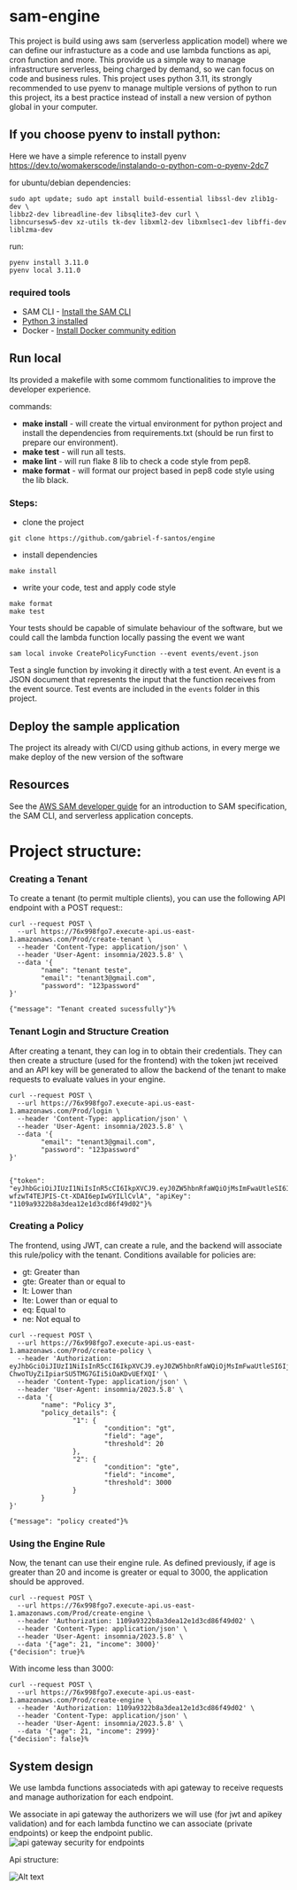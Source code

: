 # sam-engine

This project is build using aws sam (serverless application model) where we can define our infrastucture as a code and use lambda functions as api, cron function and more. This provide us a simple way to manage infrastructure serverless, being charged by demand, so we can focus on code and business rules.
This project uses python 3.11, its strongly recommended to use pyenv to manage multiple versions of python to run this project, its a best practice instead of install a new version of python global in your computer.

## If you choose pyenv to install python:

Here we have a simple reference to install pyenv
https://dev.to/womakerscode/instalando-o-python-com-o-pyenv-2dc7

for ubuntu/debian dependencies:

```
sudo apt update; sudo apt install build-essential libssl-dev zlib1g-dev \
libbz2-dev libreadline-dev libsqlite3-dev curl \
libncursesw5-dev xz-utils tk-dev libxml2-dev libxmlsec1-dev libffi-dev liblzma-dev
```

 run:

```
pyenv install 3.11.0
pyenv local 3.11.0
```

### required tools
* SAM CLI - [Install the SAM CLI](https://docs.aws.amazon.com/serverless-application-model/latest/developerguide/serverless-sam-cli-install.html)
* [Python 3 installed](https://www.python.org/downloads/)
* Docker - [Install Docker community edition](https://hub.docker.com/search/?type=edition&offering=community)





## Run local
Its provided a makefile with some commom functionalities to improve the developer experience.

commands:

- **make install** - will create the virtual environment for python project and install the dependencies from requirements.txt (should be run first to prepare our environment).
- **make test** - will run all tests.
- **make lint** - will run flake 8 lib to check a code style from pep8.
- **make format** - will format our project based in pep8 code style using the lib black.

### Steps:
- clone the project 
```
git clone https://github.com/gabriel-f-santos/engine
```
- install dependencies
```
make install
```
- write your code, test and apply code style
```
make format
make test
```
Your tests should be capable of simulate behaviour of the software, but we could call the lambda function locally passing the event we want

```
sam local invoke CreatePolicyFunction --event events/event.json
```

Test a single function by invoking it directly with a test event. An event is a JSON document that represents the input that the function receives from the event source. Test events are included in the `events` folder in this project.


## Deploy the sample application

The project its already with CI/CD using github actions, in every merge we make deploy of the new version of the software



## Resources

See the [AWS SAM developer guide](https://docs.aws.amazon.com/serverless-application-model/latest/developerguide/what-is-sam.html) for an introduction to SAM specification, the SAM CLI, and serverless application concepts.


# Project structure:

### Creating a Tenant
To create a tenant (to permit multiple clients), you can use the following API endpoint with a POST request::

```
curl --request POST \
  --url https://76x998fgo7.execute-api.us-east-1.amazonaws.com/Prod/create-tenant \
  --header 'Content-Type: application/json' \
  --header 'User-Agent: insomnia/2023.5.8' \
  --data '{
		"name": "tenant teste",
		"email": "tenant3@gmail.com",
		"password": "123password"
}'

{"message": "Tenant created sucessfully"}%
```
### Tenant Login and Structure Creation

After creating a tenant, they can log in to obtain their credentials. They can then create a structure (used for the frontend) with the token jwt received and an API key will be generated to allow the backend of the tenant to make requests to evaluate values in your engine.


```
curl --request POST \
  --url https://76x998fgo7.execute-api.us-east-1.amazonaws.com/Prod/login \
  --header 'Content-Type: application/json' \
  --header 'User-Agent: insomnia/2023.5.8' \
  --data '{
		"email": "tenant3@gmail.com",
		"password": "123password"
}'


{"token": "eyJhbGciOiJIUzI1NiIsInR5cCI6IkpXVCJ9.eyJ0ZW5hbnRfaWQiOjMsImFwaUtleSI6IjExMDlhOTMyMmI4YTNkZWExMmUxZDNjZDg2ZjQ5ZDAyIiwiZXhwIjoxNjk3MzI4NjQ1LCJzdWIiOiJ0ZW5hbnQzQGdtYWlsLmNvbSJ9.L2hkj6S_-wfzwT4TEJPIS-Ct-XDAI6epIwGYILlCvlA", "apiKey": "1109a9322b8a3dea12e1d3cd86f49d02"}%
```
### Creating a Policy 
The frontend, using JWT, can create a rule, and the backend will associate this rule/policy with the tenant. Conditions available for policies are:

- gt: Greater than
- gte: Greater than or equal to
- lt: Lower than
- lte: Lower than or equal to
- eq: Equal to
- ne: Not equal to

```
curl --request POST \
  --url https://76x998fgo7.execute-api.us-east-1.amazonaws.com/Prod/create-policy \
  --header 'Authorization: eyJhbGciOiJIUzI1NiIsInR5cCI6IkpXVCJ9.eyJ0ZW5hbnRfaWQiOjMsImFwaUtleSI6IjExMDlhOTMyMmI4YTNkZWExMmUxZDNjZDg2ZjQ5ZDAyIiwiZXhwIjoxNjk3MzI5MTY0LCJzdWIiOiJ0ZW5hbnQzQGdtYWlsLmNvbSJ9.iulY4-ChwoTUyZiIpiarSU5TMG7GIi5iOaKDvUEfXQI' \
  --header 'Content-Type: application/json' \
  --header 'User-Agent: insomnia/2023.5.8' \
  --data '{
		"name": "Policy 3",
		"policy_details": {
				"1": {
						"condition": "gt",
						"field": "age",
						"threshold": 20
				},
				"2": {
						"condition": "gte",
						"field": "income",
						"threshold": 3000
				}
		}
}'

{"message": "policy created"}%
```
### Using the Engine Rule
Now, the tenant can use their engine rule. As defined previously, if age is greater than 20 and income is greater or equal to 3000, the application should be approved.


```
curl --request POST \
  --url https://76x998fgo7.execute-api.us-east-1.amazonaws.com/Prod/create-engine \
  --header 'Authorization: 1109a9322b8a3dea12e1d3cd86f49d02' \
  --header 'Content-Type: application/json' \
  --header 'User-Agent: insomnia/2023.5.8' \
  --data '{"age": 21, "income": 3000}'
{"decision": true}% 
```

With income less than 3000:

```
curl --request POST \
  --url https://76x998fgo7.execute-api.us-east-1.amazonaws.com/Prod/create-engine \
  --header 'Authorization: 1109a9322b8a3dea12e1d3cd86f49d02' \
  --header 'Content-Type: application/json' \
  --header 'User-Agent: insomnia/2023.5.8' \
  --data '{"age": 21, "income": 2999}'
{"decision": false}% 
```

## System design

We use lambda functions associateds with api gateway to receive requests and manage authorization for each endpoint.

We associate in api gateway the authorizers we will use (for jwt and apikey validation) and for each lambda functino we can associate (private endpoints) or keep the endpoint public.
![api gateway security for endpoints](image.png)

Api structure:

![Alt text](<Diagrama em branco.jpeg>)